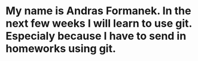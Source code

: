 # My name is Andras Formanek. In the next few weeks I will learn to use git. Especialy because I have to send in homeworks using git.
